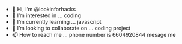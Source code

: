 - 👋 Hi, I’m @lookinforhacks
- 👀 I’m interested in ... coding
- 🌱 I’m currently learning ... javascript
- 💞️ I’m looking to collaborate on ... coding project
- 📫 How to reach me ... phone number is 6604920844 mesage me

<!---
lookinforhacks/lookinforhacks is a ✨ special ✨ repository because its `README.md` (this file) appears on your GitHub profile.
You can click the Preview link to take a look at your changes.
--->
